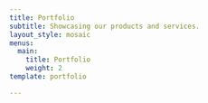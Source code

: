 ```yaml
---
title: Portfolio
subtitle: Showcasing our products and services.
layout_style: mosaic
menus:
  main:
    title: Portfolio
    weight: 2
template: portfolio

---
```


